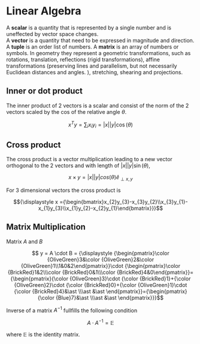 # Linear Algebra
A **scalar** is a quantity that is represented by a single number and is uneffected by vector space changes.  
A **vector** is a quantity that need to be expressed in magnitude and direction.
A **tuple** is an order list of numbers.
A **matrix** is an array of numbers or symbols. In geometry they represent a geometric transformations, such as rotations, translation, reflections (rigid transformations), affine transformations (preserving lines and parallelism, but not necessarily Euclidean distances and angles. ), stretching, shearing and projections. 

## Inner or dot product
The inner product of 2 vectors is a scalar and consist of the norm of the 2 vectors scaled by the cos of the relative angle $\theta$.
```math 
x^T y = \sum_i x_i y_i = |x| |y| \cos(\theta) 
```

## Cross product 
The cross product is a vector multiplication leading to a new vector orthogonal to the 2 vectors and with length of $|x| |y|  \sin(\theta)$,
```math 
x \times y = |x| |y| cos(\theta) \hat{e}_{\perp x,y} 
``` 
For 3 dimensional vectors the cross product is  
```math 
{\displaystyle x ={\begin{bmatrix}x_{2}y_{3}-x_{3}y_{2}\\x_{3}y_{1}-x_{1}y_{3}\\x_{1}y_{2}-x_{2}y_{1}\end{bmatrix}}}
```
## Matrix Multiplication
Matrix $A$ and $B$


```math 
 y = A \cdot B =
{\displaystyle {\begin{pmatrix}\color {OliveGreen}3&\color {OliveGreen}2&\color {OliveGreen}1\\1&0&2\end{pmatrix}}\cdot {\begin{pmatrix}\color {BrickRed}1&2\\\color {BrickRed}0&1\\\color {BrickRed}4&0\end{pmatrix}}={\begin{pmatrix}{\color {OliveGreen}3}\cdot {\color {BrickRed}1}+{\color {OliveGreen}2}\cdot {\color {BrickRed}0}+{\color {OliveGreen}1}\cdot {\color {BrickRed}4}&\ast \\\ast &\ast \end{pmatrix}}={\begin{pmatrix}{\color {Blue}7}&\ast \\\ast &\ast \end{pmatrix}}}
```

Inverse of a matrix $A^{-1}$ fullfills the following condition 
```math 
A \cdot A^{-1} = \mathbb{E}
```
where $\mathbb{E}$ is the identity matrix.